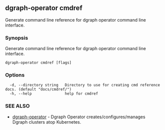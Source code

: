 ## dgraph-operator cmdref

Generate command line reference for dgraph operator command line interface.

### Synopsis

Generate command line reference for dgraph operator command line interface.

```
dgraph-operator cmdref [flags]
```

### Options

```
  -d, --directory string   Directory to use for creating cmd reference docs. (default "docs/cmdref/")
  -h, --help               help for cmdref
```

### SEE ALSO

* [dgraph-operator](dgraph-operator.md)	 - Dgraph Operator creates/configures/manages Dgraph clusters atop Kubernetes.

